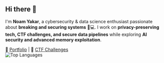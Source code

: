 
## Hi there 👋  

I'm **Noam Yakar**, a cybersecurity & data science enthusiast passionate about **breaking and securing systems** 🔐💻. I work on **privacy-preserving tech, CTF challenges, and secure data pipelines** while exploring **AI security and advanced memory exploitation**.  

📜 [Portfolio](https://noamadept.github.io/noamPortfolio.github.io/) | 🔐 [CTF Challenges](https://pwn.college/cse466-f2024/)  
![Top Languages](https://github-readme-stats.vercel.app/api/top-langs/?username=NoamAdept&layout=compact&theme=radical)  
